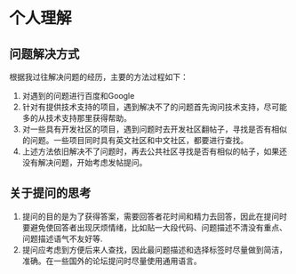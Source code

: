 # 个人理解

## 问题解决方式

根据我过往解决问题的经历，主要的方法过程如下：  

1. 对遇到的问题进行百度和Google
2. 针对有提供技术支持的项目，遇到解决不了的问题首先询问技术支持，尽可能多的从技术支持那里获得帮助。  
3. 对一些具有开发社区的项目，遇到问题时去开发社区翻帖子，寻找是否有相似的问题。一些项目同时具有英文社区和中文社区，都要进行查找。  
4. 上述方法依旧解决不了问题时，再去公共社区寻找是否有相似的帖子，如果还没有解决问题，开始考虑发帖提问。

## 关于提问的思考

1. 提问的目的是为了获得答案，需要回答者花时间和精力去回答，因此在提问时要避免使回答者出现厌烦情绪，比如贴一大段代码、问题描述不清没有重点、问题描述语气不友好等.
2. 提问应考虑到方便后来人查找，因此最问题描述和选择标签时尽量做到简洁，准确。在一些国外的论坛提问时尽量使用通用语言。